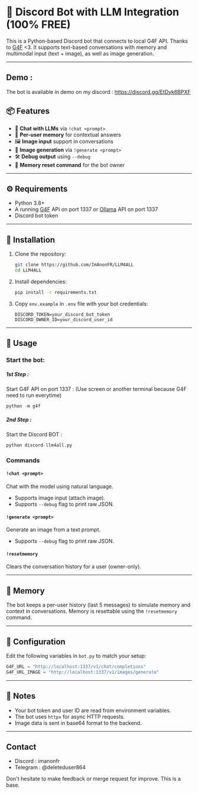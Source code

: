 # 🤖 Discord Bot with LLM Integration (100% FREE)

This is a Python-based Discord bot that connects to local G4F API. Thanks to [G4F](https://github.com/xtekky/gpt4free) <3. It supports text-based conversations with memory and multimodal input (text + image), as well as image generation.

---

## Demo : 

The bot is available in demo on my discord : https://discord.gg/EtDyk6BPXF

## 📦 Features

- 💬 **Chat with LLMs** via `!chat <prompt>`
- 🧠 **Per-user memory** for contextual answers
- 🖼️ **Image input** support in conversations
- 🎨 **Image generation** via `!generate <prompt>`
- 🛠️ **Debug output** using `--debug`
- 🔄 **Memory reset command** for the bot owner

---

## ⚙️ Requirements

- Python 3.8+
- A running [G4F](https://github.com/xtekky/gpt4free)  API on port 1337 or [Ollama](https://ollama.com/) API on port 1337
- Discord bot token

---

## 🧪 Installation

1. Clone the repository:
   ```bash
   git clone https://github.com/ImAnonFR/LLM4ALL
   cd LLM4ALL
   ```

2. Install dependencies:
   ```bash
   pip install -r requirements.txt
   ```

3. Copy `env.example` in `.env` file  with your bot credentials:
   ```
   DISCORD_TOKEN=your_discord_bot_token
   DISCORD_OWNER_ID=your_discord_user_id
   ```

---

## 🚀 Usage

### Start the bot:

##### 1st Step :

Start G4F API on port 1337 : (Use screen or another terminal because G4F need to run everytime)

```python
python -m g4f
```

##### 2nd Step :

Start the Discord BOT : 

```python
python discord-llm4all.py
```




### Commands

#### `!chat <prompt>`
Chat with the model using natural language.

- Supports image input (attach image).
- Supports `--debug` flag to print raw JSON.

#### `!generate <prompt>`
Generate an image from a text prompt.

- Supports `--debug` flag to print raw JSON.

#### `!resetmemory`
Clears the conversation history for a user (owner-only).

---

## 🧠 Memory

The bot keeps a per-user history (last 5 messages) to simulate memory and context in conversations. Memory is resettable using the `!resetmemory` command.

---

## 🧩 Configuration

Edit the following variables in `bot.py` to match your setup:

```python
G4F_URL = "http://localhost:1337/v1/chat/completions"
G4F_URL_IMAGE = "http://localhost:1337/v1/images/generate"
```

---

## 🔐 Notes

- Your bot token and user ID are read from environment variables.
- The bot uses `httpx` for async HTTP requests.
- Image data is sent in base64 format to the backend.

---

## Contact

- Discord : imanonfr
- Telegram : @deleteduser864


Don't hesitate to make feedback or merge request for improve. This is a base.
